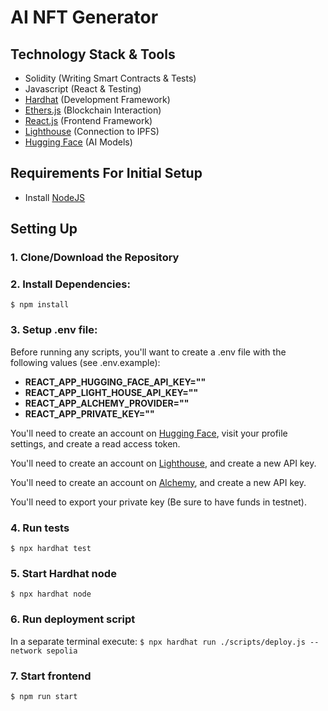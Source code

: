# AI NFT Generator

## Technology Stack & Tools

- Solidity (Writing Smart Contracts & Tests)
- Javascript (React & Testing)
- [Hardhat](https://hardhat.org/) (Development Framework)
- [Ethers.js](https://docs.ethers.io/v5/) (Blockchain Interaction)
- [React.js](https://reactjs.org/) (Frontend Framework)
- [Lighthouse](https://www.lighthouse.storage/) (Connection to IPFS)
- [Hugging Face](https://huggingface.co/) (AI Models)

## Requirements For Initial Setup
- Install [NodeJS](https://nodejs.org/en/)

## Setting Up
### 1. Clone/Download the Repository

### 2. Install Dependencies:
`$ npm install`

### 3. Setup .env file:
Before running any scripts, you'll want to create a .env file with the following values (see .env.example):

- **REACT_APP_HUGGING_FACE_API_KEY=""**
- **REACT_APP_LIGHT_HOUSE_API_KEY=""**
- **REACT_APP_ALCHEMY_PROVIDER=""**
- **REACT_APP_PRIVATE_KEY=""**

You'll need to create an account on [Hugging Face](https://huggingface.co/), visit your profile settings, and create a read access token. 

You'll need to create an account on [Lighthouse](https://www.lighthouse.storage/), and create a new API key.

You'll need to create an account on [Alchemy](https://www.alchemy.com/), and create a new API key.

You'll need to export your private key (Be sure to have funds in testnet).

### 4. Run tests
`$ npx hardhat test`

### 5. Start Hardhat node
`$ npx hardhat node`

### 6. Run deployment script
In a separate terminal execute:
`$ npx hardhat run ./scripts/deploy.js --network sepolia`

### 7. Start frontend
`$ npm run start`